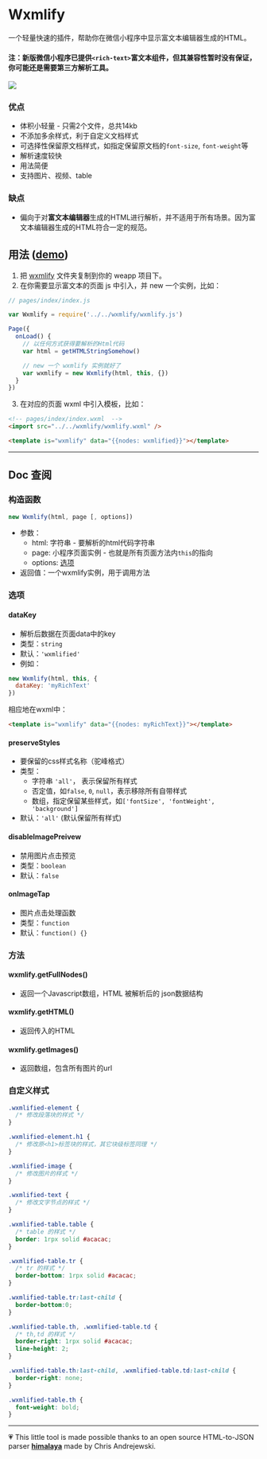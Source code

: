 # Wxmlify
一个轻量快速的插件，帮助你在微信小程序中显示富文本编辑器生成的HTML。
#### 注：新版微信小程序已提供`<rich-text>`富文本组件，但其兼容性暂时没有保证，你可能还是需要第三方解析工具。

![](https://media.giphy.com/media/l4pTa5Eu6JJxI2o1i/giphy.gif)

### 优点

- 体积小轻量 - 只需2个文件，总共14kb
- 不添加多余样式，利于自定义文档样式
- 可选择性保留原文档样式，如指定保留原文档的`font-size`, `font-weight`等
- 解析速度较快
- 用法简便
- 支持图片、视频、table

### 缺点
- 偏向于对**富文本编辑器**生成的HTML进行解析，并不适用于所有场景。因为富文本编辑器生成的HTML符合一定的规范。

## 用法 ([demo](https://github.com/zhanziyang/wxmlify/tree/master/example))

1. 把 [wxmlify](https://github.com/zhanziyang/wxmlify/tree/master/wxmlify) 文件夹复制到你的 weapp 项目下。
2. 在你需要显示富文本的页面 js 中引入，并 new 一个实例，比如：

```js
// pages/index/index.js

var Wxmlify = require('../../wxmlify/wxmlify.js')

Page({
  onLoad() {
    // 以任何方式获得要解析的Html代码
    var html = getHTMLStringSomehow() 

    // new 一个 wxmlify 实例就好了
    var wxmlify = new Wxmlify(html, this, {})
  }
})
```
3. 在对应的页面 wxml 中引入模板，比如：
```html
<!-- pages/index/index.wxml  -->
<import src="../../wxmlify/wxmlify.wxml" />

<template is="wxmlify" data="{{nodes: wxmlified}}"></template>
```
---

## Doc 查阅

### 构造函数
```js
new Wxmlify(html, page [, options])
```
- 参数：
  - html: 字符串 - 要解析的html代码字符串
  - page: 小程序页面实例 - 也就是所有页面方法内`this`的指向
  - options: [选项](#选项)
- 返回值：一个wxmlify实例，用于调用方法

### 选项

#### dataKey
- 解析后数据在页面data中的key
- 类型：`string`
- 默认：`'wxmlified'`
- 例如：
```js
new Wxmlify(html, this, {
  dataKey: 'myRichText'
})
```
相应地在wxml中：
```html
<template is="wxmlify" data="{{nodes: myRichText}}"></template>
```

#### preserveStyles
- 要保留的css样式名称（驼峰格式）
- 类型：
  - 字符串 `'all'`， 表示保留所有样式
  - 否定值，如`false`, `0`, `null`，表示移除所有自带样式
  - 数组，指定保留某些样式，如`['fontSize', 'fontWeight', 'background']`
- 默认：`'all'` (默认保留所有样式)

#### disableImagePreivew
- 禁用图片点击预览
- 类型：`boolean`
- 默认：`false`

#### onImageTap
- 图片点击处理函数
- 类型：`function`
- 默认：`function() {}`

### 方法

#### wxmlify.getFullNodes()
- 返回一个Javascript数组，HTML 被解析后的 json数据结构

#### wxmlify.getHTML()
- 返回传入的HTML

#### wxmlify.getImages()
- 返回数组，包含所有图片的url

### 自定义样式
```css
.wxmlified-element {
  /* 修改段落块的样式 */
}

.wxmlified-element.h1 {
  /* 修改原<h1>标签块的样式，其它块级标签同理 */
}

.wxmlified-image {
  /* 修改图片的样式 */
}

.wxmlified-text {
  /* 修改文字节点的样式 */
}

.wxmlified-table.table {
  /* table 的样式 */
  border: 1rpx solid #acacac;
}

.wxmlified-table.tr {
  /* tr 的样式 */
  border-bottom: 1rpx solid #acacac;
}

.wxmlified-table.tr:last-child {
  border-bottom:0;
}

.wxmlified-table.th, .wxmlified-table.td {
  /* th,td 的样式 */
  border-right: 1rpx solid #acacac;
  line-height: 2;
}

.wxmlified-table.th:last-child, .wxmlified-table.td:last-child {
  border-right: none;
}

.wxmlified-table.th {
  font-weight: bold;
}

```
---

💗 This little tool is made possible thanks to an open source HTML-to-JSON parser **[himalaya](https://github.com/andrejewski/himalaya)** made by Chris Andrejewski.
